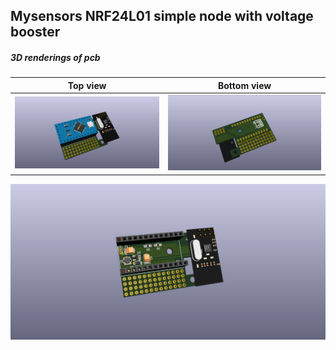 ## Mysensors NRF24L01 simple node with voltage booster


##### 3D renderings of pcb

Top view | Bottom view
------------ | -------------
![Alt text](3d/renderings/mys_pro_mini_top.png?raw=true "top view") | ![Alt text](3d/renderings/mys_pro_mini_bottom.png?raw=true "bottom view")
![Alt text](3d/renderings/mys_pro_mini_top_booster.png?raw=true "top view booster")




